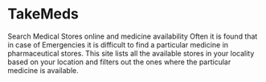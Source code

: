 # TakeMeds
Search Medical Stores online and medicine availability
Often it is found that in case of Emergencies it is difficult to find a particular medicine in pharmaceutical stores. This site lists all the available stores in your locality based on your location and filters out the ones where the particular medicine is available.
